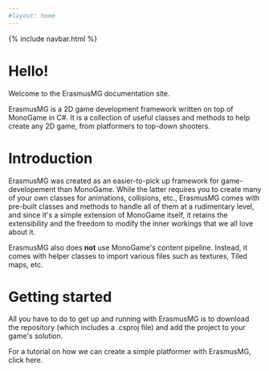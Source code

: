 ```yaml
---
#layout: home
---
```


{% include navbar.html %}

# Hello!
Welcome to the ErasmusMG documentation site. 

ErasmusMG is a 2D game development framework written on top of MonoGame in C#. It is a collection of useful classes and methods to help create any 2D game, from platformers to top-down shooters.


# Introduction
ErasmusMG was created as an easier-to-pick up framework for game-developement than MonoGame. While the latter requires you to create many of your own classes for animations, collisions, etc., ErasmusMG comes with pre-built classes and methods to handle all of them at a rudimentary level, and since it's a simple extension of MonoGame itself, it retains the extensibility and the freedom to modify the inner workings that we all love about it. 

ErasmusMG also does **not** use MonoGame's content pipeline. Instead, it comes with helper classes to import various files such as textures, Tiled maps, etc.


# Getting started
All you have to do to get up and running with ErasmusMG is to download the repository (which includes a .csproj file) and add the project to your game's solution.

For a tutorial on how we can create a simple platformer with ErasmusMG, click here.